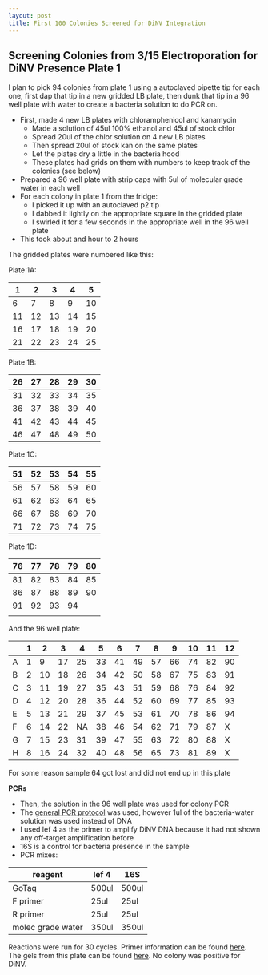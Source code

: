 ```yaml
---
layout: post
title: First 100 Colonies Screened for DiNV Integration 
---
```


## Screening Colonies from 3/15 Electroporation for DiNV Presence Plate 1 

I plan to pick 94 colonies from plate 1 using a autoclaved pipette tip for each one, first dap that tip in a new gridded LB plate, then dunk that tip in a 96 well plate with water to create a bacteria solution to do PCR on. 

- First, made 4 new LB plates with chloramphenicol and kanamycin 
    - Made a solution of 45ul 100% ethanol and 45ul of stock chlor 
    - Spread 20ul of the chlor solution on 4 new LB plates 
    - Then spread 20ul of stock kan on the same plates 
    - Let the plates dry a little in the bacteria hood 
    - These plates had grids on them with numbers to keep track of the colonies (see below)
- Prepared a 96 well plate with strip caps with 5ul of molecular grade water in each well 
- For each colony in plate 1 from  the fridge:
    - I picked it up with an autoclaved p2 tip 
    - I dabbed it lightly on the appropriate square in the gridded plate
    - I swirled it for a few seconds in the appropriate well in the 96 well plate 
- This took about and hour to 2 hours

The gridded plates were numbered like this:

Plate 1A:

| 1  | 2  | 3  | 4  | 5  |
|----|----|----|----|----|
| 6  | 7  | 8  | 9  | 10 |
| 11 | 12 | 13 | 14 | 15 |
| 16 | 17 | 18 | 19 | 20 |
| 21 | 22 | 23 | 24 | 25 |

Plate 1B:

| 26 | 27 | 28 | 29 | 30 |
|----|----|----|----|----|
| 31 | 32 | 33 | 34 | 35 |
| 36 | 37 | 38 | 39 | 40 |
| 41 | 42 | 43 | 44 | 45 |
| 46 | 47 | 48 | 49 | 50 |

Plate 1C:

| 51 | 52 | 53 | 54 | 55 |
|----|----|----|----|----|
| 56 | 57 | 58 | 59 | 60 |
| 61 | 62 | 63 | 64 | 65 |
| 66 | 67 | 68 | 69 | 70 |
| 71 | 72 | 73 | 74 | 75 |

Plate 1D: 

| 76 | 77 | 78 | 79 | 80 |
|----|----|----|----|----|
| 81 | 82 | 83 | 84 | 85 |
| 86 | 87 | 88 | 89 | 90 |
| 91 | 92 | 93 | 94 |    |
|    |    |    |    |    |

And the 96 well plate:

|   | 1 | 2  | 3  | 4  | 5  | 6  | 7  | 8  | 9  | 10 | 11 | 12 |
|---|---|----|----|----|----|----|----|----|----|----|----|----|
| A | 1 | 9  | 17 | 25 | 33 | 41 | 49 | 57 | 66 | 74 | 82 | 90 |
| B | 2 | 10 | 18 | 26 | 34 | 42 | 50 | 58 | 67 | 75 | 83 | 91 |
| C | 3 | 11 | 19 | 27 | 35 | 43 | 51 | 59 | 68 | 76 | 84 | 92 |
| D | 4 | 12 | 20 | 28 | 36 | 44 | 52 | 60 | 69 | 77 | 85 | 93 |
| E | 5 | 13 | 21 | 29 | 37 | 45 | 53 | 61 | 70 | 78 | 86 | 94 |
| F | 6 | 14 | 22 | NA | 38 | 46 | 54 | 62 | 71 | 79 | 87 | X  |
| G | 7 | 15 | 23 | 31 | 39 | 47 | 55 | 63 | 72 | 80 | 88 | X  |
| H | 8 | 16 | 24 | 32 | 40 | 48 | 56 | 65 | 73 | 81 | 89 | X  |

For some reason sample 64 got lost and did not end up in this plate

**PCRs**

- Then, the solution in the 96 well plate was used for colony PCR 
- The [general PCR protocol](https://github.com/meschedl/Unckless_Lab_Resources/blob/main/protocols/PCR_protocol_general.md) was used, however 1ul of the bacteria-water solution was used instead of DNA 
- I used lef 4 as the primer to amplify DiNV DNA because it had not shown any off-target amplification before 
- 16S is a control for bacteria presence in the sample
- PCR mixes:

|reagent|lef 4|16S|
|---|---|---|
|GoTaq|500ul|500ul|
|F primer|25ul|25ul|
|R primer|25ul|25ul|
|molec grade water|350ul|350ul|

Reactions were run for 30 cycles. Primer information can be found [here](https://docs.google.com/spreadsheets/d/1IaLLjsa4SXJr90wUi8xyE1dYvWmHsbThSz3d8N9KaK0/edit?usp=drive_link). The gels from this plate can be found [here](https://drive.google.com/drive/folders/1ZJJGJgcjaFzToX_lF8elA7rvreRSnqLD). No colony was positive for DiNV. 